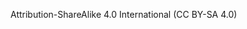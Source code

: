 
Attribution-ShareAlike 4.0 International (CC BY-SA 4.0)  <!-- update if edited: footer, LICENSE.md README.md -->